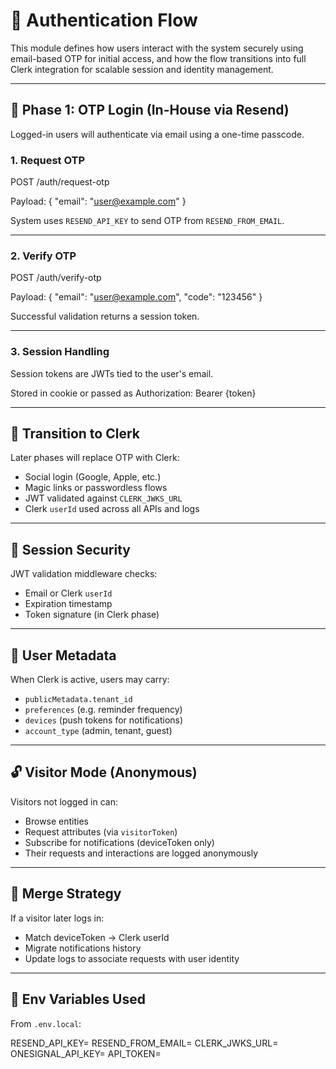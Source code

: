 # 🔐 Authentication Flow

This module defines how users interact with the system securely using email-based OTP for initial access, and how the flow transitions into full Clerk integration for scalable session and identity management.

---

## 🔑 Phase 1: OTP Login (In-House via Resend)

Logged-in users will authenticate via email using a one-time passcode.

### 1. Request OTP

POST /auth/request-otp

Payload:
{
  "email": "user@example.com"
}

System uses `RESEND_API_KEY` to send OTP from `RESEND_FROM_EMAIL`.

---

### 2. Verify OTP

POST /auth/verify-otp

Payload:
{
  "email": "user@example.com",
  "code": "123456"
}

Successful validation returns a session token.

---

### 3. Session Handling

Session tokens are JWTs tied to the user's email.

Stored in cookie or passed as Authorization: Bearer {token}

---

## 🔁 Transition to Clerk

Later phases will replace OTP with Clerk:

- Social login (Google, Apple, etc.)
- Magic links or passwordless flows
- JWT validated against `CLERK_JWKS_URL`
- Clerk `userId` used across all APIs and logs

---

## 🔐 Session Security

JWT validation middleware checks:

- Email or Clerk `userId`
- Expiration timestamp
- Token signature (in Clerk phase)

---

## 🧠 User Metadata

When Clerk is active, users may carry:

- `publicMetadata.tenant_id`
- `preferences` (e.g. reminder frequency)
- `devices` (push tokens for notifications)
- `account_type` (admin, tenant, guest)

---

## 🔓 Visitor Mode (Anonymous)

Visitors not logged in can:

- Browse entities
- Request attributes (via `visitorToken`)
- Subscribe for notifications (deviceToken only)
- Their requests and interactions are logged anonymously

---

## 🧩 Merge Strategy

If a visitor later logs in:

- Match deviceToken → Clerk userId
- Migrate notifications history
- Update logs to associate requests with user identity

---

## 🧙 Env Variables Used

From `.env.local`:

RESEND_API_KEY=
RESEND_FROM_EMAIL=
CLERK_JWKS_URL=
ONESIGNAL_API_KEY=
API_TOKEN=
